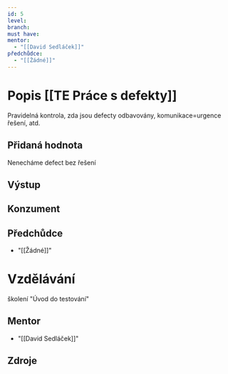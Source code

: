 ```yaml
---
id: 5
level: 
branch: 
must have: 
mentor: 
  - "[[David Sedláček]]"
předchůdce: 
  - "[[Žádné]]"
---
```



# Popis [[TE Práce s defekty]]
Pravidelná kontrola, zda jsou defecty odbavovány, komunikace=urgence řešení, atd.

## Přidaná hodnota
Nenecháme defect bez řešení

## Výstup


## Konzument


## Předchůdce

  - "[[Žádné]]"

# Vzdělávání
školení "Úvod do testování"

## Mentor

  - "[[David Sedláček]]"

## Zdroje
